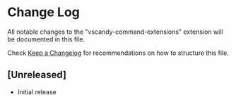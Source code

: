 # Change Log

All notable changes to the "vscandy-command-extensions" extension will be documented in this file.

Check [Keep a Changelog](http://keepachangelog.com/) for recommendations on how to structure this file.

## [Unreleased]

- Initial release
